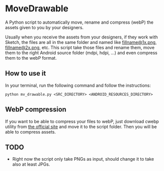 # MoveDrawable
A Python script to automatically move, rename and compress (webP) the assets given to you by your designers.

Usually when you receive the assets from your designers, if they work with Sketch, the files are all in the same folder and named like fillname@1x.png, fillname@2x.png, etc.
This script take those files and rename them, move them to the right Android source folder (mdpi, hdpi, ...) and even compress them to the webP format.

## How to use it
In your terminal, run the following command and follow the instructions:

    python mv_drawable.py <SRC_DIRECTORY> <ANDROID_RESOURCES_DIRECTORY>

## WebP compression
If you want to be able to compress your files to webP, just download cwebp utility from [the official site](https://developers.google.com/speed/webp/docs/using) and move it to the script folder.
Then you will be able to compress assets.

## TODO
- Right now the script only take PNGs as input, should change it to take also at least JPGs.
